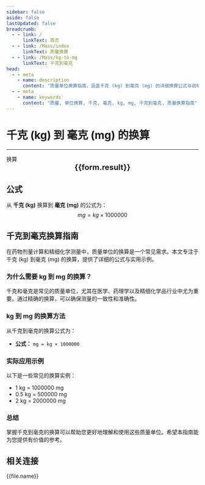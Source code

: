 ```yaml
---
sidebar: false
aside: false
lastUpdated: false
breadcrumb:
  - - link: /
      linkText: 首页
  - - link: /Mass/index
      linkText: 质量换算
  - - link: /Mass/kg-to-mg
      linkText: 千克到毫克
head:
  - - meta
    - name: description
      content: "质量单位换算指南，涵盖千克 (kg) 到毫克 (mg) 的详细换算公式与说明。"
  - - meta
    - name: keywords
      content: "质量, 单位换算, 千克, 毫克, kg, mg, 千克到毫克, 质量换算指南"
---
```

# 千克 (kg) 到 毫克 (mg) 的换算
---
<script setup>
import { onMounted, reactive, inject, ref } from 'vue'
import { NButton, NForm, NFormItem, NInput, NInputNumber, NSelect, NCard, useMessage,NGrid ,NGi } from 'naive-ui'
import { defineClientComponent } from 'vitepress'
import { Mass } from '../files';

const convert = inject('convert')

const form = reactive({
  number: null,
  result: '',
})

const convertHandler = () => {
  if (form.number !== null && !isNaN(form.number)) {
    const convertedValue = parseFloat(form.number) * 1000000
    form.result = `${form.number}kg = ${convertedValue.toFixed(0)}mg`
  } else {
    form.result = '请输入有效的数值。'
  }
}
</script>

<n-form size="large" :model="form">
  <n-form-item label="千克 (kg)">
    <n-input-number v-model:value="form.number" placeholder="输入千克" style="width: 100%" />
  </n-form-item>
  <n-form-item>
    <n-button type="info" @click="convertHandler" block>换算</n-button>
  </n-form-item>
</n-form>

<n-card  embedded :bordered="false" hoverable>
  <div  style="text-align:center;font-size:20px;">
    <strong>{{form.result}}</strong>
  </div>
</n-card>

## 公式

从 **千克 (kg)** 换算到 **毫克 (mg)** 的公式为：
$$ mg = kg \times 1000000 $$

## 千克到毫克换算指南

在药物剂量计算和精细化学测量中，质量单位的换算是一个常见需求。本文专注于千克 (kg) 到毫克 (mg) 的换算，提供了详细的公式与实用示例。

### 为什么需要 kg 到 mg 的换算？

千克和毫克是常见的质量单位，尤其在医学、药理学以及精细化学品行业中尤为重要。通过精确的换算，可以确保测量的一致性和准确性。

### kg 到 mg 的换算方法

从千克到毫克的换算公式为：

- **公式：** `mg = kg × 1000000`

### 实际应用示例

以下是一些常见的换算实例：

- 1 kg = 1000000 mg
- 0.5 kg = 500000 mg
- 2 kg = 2000000 mg

### 总结

掌握千克到毫克的换算可以帮助您更好地理解和使用这些质量单位。希望本指南能为您提供有价值的参考。

## 相关连接
<n-grid x-gap="12" :cols="2">
  <n-gi v-for="(file, index) in Mass" :key="index">
    <n-button
      text
      tag="a"
      :href="file.path"
      type="info"
    >
      {{file.name}}
    </n-button>
  </n-gi>
</n-grid>